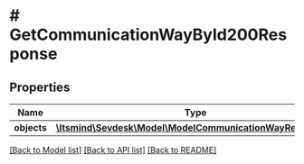 # # GetCommunicationWayById200Response

## Properties

Name | Type | Description | Notes
------------ | ------------- | ------------- | -------------
**objects** | [**\Itsmind\\Sevdesk\Model\ModelCommunicationWayResponse[]**](ModelCommunicationWayResponse.md) |  | [optional]

[[Back to Model list]](../../README.md#models) [[Back to API list]](../../README.md#endpoints) [[Back to README]](../../README.md)
